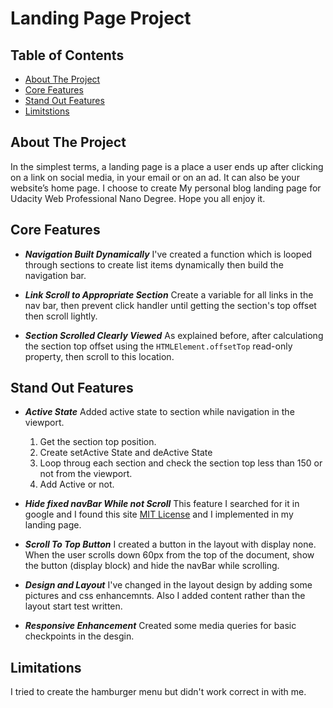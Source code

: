 # Landing Page Project

## Table of Contents

* [About The Project](#AboutTheProject)
* [Core Features](#CoreFeatures)
* [Stand Out Features](#StandOutFeatures)
* [Limitstions](#Limitations)

## About The Project

In the simplest terms, a landing page is a place a user ends up after clicking on a link on social media, in your email or on an ad. It can also be your website’s home page.
I choose to create My personal blog landing page for Udacity Web Professional Nano Degree. Hope you all enjoy it.

## Core Features

- ***Navigation Built Dynamically***
    I've created a function which is looped through sections to create list items dynamically then build the navigation bar.
    
    
- ***Link Scroll to Appropriate Section***
Create a variable for all links in the nav bar, then prevent click handler until getting the section's top offset then scroll lightly.


- ***Section Scrolled Clearly Viewed***
    As explained before, after calculationg the section top offset using the `HTMLElement.offsetTop` read-only property, then scroll to this location.
    
## Stand Out Features

- ***Active State***
 Added active state to section while navigation in the viewport. 

    1. Get the section top position.
    2. Create setActive State and deActive State
    3. Loop throug each section and check the section top less than 150 or not from the viewport.
    4. Add Active or not.

- ***Hide fixed navBar While not Scroll***
    This feature I searched for it in google and I found this site [MIT License](https://gomakethings.com)
    and I implemented in my landing page.
    
- ***Scroll To Top Button***
    I created a button in the layout with display none. When the user scrolls down 60px from the top of the document, show the button (display block) and hide the navBar while scrolling.
    
- ***Design and Layout***
I've changed in the layout design by adding some pictures and css enhancemnts. Also I added content rather than the layout start test written.


- ***Responsive Enhancement***
Created some media queries for basic checkpoints in the desgin.

## Limitations

I tried to create the hamburger menu but didn't work correct in with me.